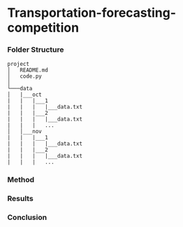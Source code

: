 # Transportation-forecasting-competition

### Folder Structure
```
project
│   README.md
│   code.py    
│
└───data
│   |___oct
|   |   |___1
|   |   |   |___data.txt
|   |   |___2
|   |   |   |___data.txt
|   |   |   ...
│   │___nov
|   |   |___1
|   |   |   |___data.txt
|   |   |___2
|   |   |   |___data.txt
|   |   |   ...
```


### Method


### Results

### Conclusion


